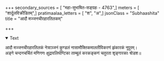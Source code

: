 +++
secondary_sources = [ "महा-सुभाषित-सङ्ग्रहः - 4763",]
meters = [ "शार्दूलविक्रीडितम्",]
pratimaalaa_letters = [ "श", "अ",]
jsonClass = "Subhaashita"
title = "आदौ मज्जनचीरहारतिलकम्"

+++

<details open><summary>Text</summary>

आदौ मज्जनचीरहारतिलकं नेत्राञ्जनं कुण्डलं नासामौक्तिकमालतीविकरणं झंकारकं नूपुरम्।  
अङ्गे चन्दनचर्चितं मणिगणः क्षुद्रावलिर्घण्टिका ताम्बूलं करकङ्कणं चतुरता शृङ्गारकाः षोडश॥
</details>

